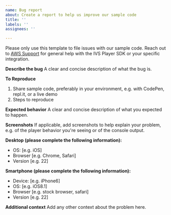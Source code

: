 ```yaml
---
name: Bug report
about: Create a report to help us improve our sample code
title: ''
labels: ''
assignees: ''

---
```


Please only use this template to file issues with our sample code. Reach out to [AWS Support](https://aws.amazon.com/premiumsupport/) for general help with the IVS Player SDK or your specific integration.

**Describe the bug**
A clear and concise description of what the bug is.

**To Reproduce**
1. Share sample code, preferably in your environment, e.g. with CodePen, repl.it, or a live demo
2. Steps to reproduce

**Expected behavior**
A clear and concise description of what you expected to happen.

**Screenshots**
If applicable, add screenshots to help explain your problem, e.g. of the player behavior you're seeing or of the console output.

**Desktop (please complete the following information):**
 - OS: [e.g. iOS]
 - Browser [e.g. Chrome, Safari]
 - Version [e.g. 22]

**Smartphone (please complete the following information):**
 - Device: [e.g. iPhone6]
 - OS: [e.g. iOS8.1]
 - Browser [e.g. stock browser, safari]
 - Version [e.g. 22]

**Additional context**
Add any other context about the problem here.
